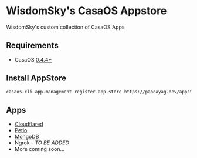 # WisdomSky's CasaOS Appstore

WisdomSky's custom collection of CasaOS Apps

## Requirements

* CasaOS [0.4.4+](https://blog.casaos.io/blog/23.html)

## Install AppStore

```bash
casaos-cli app-management register app-store https://paodayag.dev/appstore.zip
```

## Apps

* [Cloudflared](https://hub.docker.com/r/wisdomsky/casaos-cloudflared/)
* [Petio](https://docs.petio.tv/install-guides/docker)
* [MongoDB](https://hub.docker.com/_/mongo)
* Ngrok - _TO BE ADDED_
* More coming soon...
